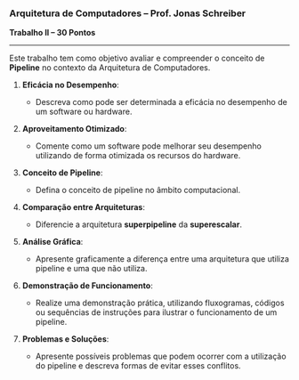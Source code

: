 ### Arquitetura de Computadores – Prof. Jonas Schreiber  
**Trabalho II – 30 Pontos**

---
Este trabalho tem como objetivo avaliar e compreender o conceito de **Pipeline** no contexto da Arquitetura de Computadores.

1. **Eficácia no Desempenho**:  
   - Descreva como pode ser determinada a eficácia no desempenho de um software ou hardware.

2. **Aproveitamento Otimizado**:  
   - Comente como um software pode melhorar seu desempenho utilizando de forma otimizada os recursos do hardware.

3. **Conceito de Pipeline**:  
   - Defina o conceito de pipeline no âmbito computacional.

4. **Comparação entre Arquiteturas**:  
   - Diferencie a arquitetura **superpipeline** da **superescalar**.

5. **Análise Gráfica**:  
   - Apresente graficamente a diferença entre uma arquitetura que utiliza pipeline e uma que não utiliza.

6. **Demonstração de Funcionamento**:  
   - Realize uma demonstração prática, utilizando fluxogramas, códigos ou sequências de instruções para ilustrar o funcionamento de um pipeline.

7. **Problemas e Soluções**:  
   - Apresente possíveis problemas que podem ocorrer com a utilização do pipeline e descreva formas de evitar esses conflitos.
